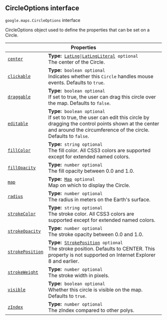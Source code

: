 
<devsite-heading text=" CircleOptions interface" for="CircleOptions" level="h2" link="" toc="" back-to-top=""><h2 id="CircleOptions" is-upgraded="">CircleOptions interface </h2></devsite-heading>
<p>
<code translate="no" dir="ltr"><span itemprop="path">google.maps</span>.<span itemprop="name">CircleOptions</span></code>
interface
</p>
<p>CircleOptions object used to define the properties that can be set on a Circle.</p>
<div class="devsite-table-wrapper"><table class="properties responsive" summary="interface CircleOptions - Properties">
<thead>
<tr><th colspan="2">Properties</th>
</tr></thead>
<tbody>
<tr id="CircleOptions.center">
<td itemprop="property"><code translate="no" dir="ltr"><a class="secret-link" href="#CircleOptions.center"><span>center</span></a></code></td>
<td><div><strong>Type:</strong>&nbsp; <code translate="no" dir="ltr"><a href="LatLng.md">LatLng</a>|<a href="LatLngLiteral.md">LatLngLiteral</a> <span class="optional-type-annotation">optional</span></code></div>
<div class="desc">The center of the Circle.</div></td>
</tr>
<tr id="CircleOptions.clickable">
<td itemprop="property"><code translate="no" dir="ltr"><a class="secret-link" href="#CircleOptions.clickable"><span>clickable</span></a></code></td>
<td><div><strong>Type:</strong>&nbsp; <code translate="no" dir="ltr">boolean <span class="optional-type-annotation">optional</span></code></div>
<div class="desc">Indicates whether this <code translate="no" dir="ltr">Circle</code> handles mouse events. Defaults to <code translate="no" dir="ltr">true</code>.</div></td>
</tr>
<tr id="CircleOptions.draggable">
<td itemprop="property"><code translate="no" dir="ltr"><a class="secret-link" href="#CircleOptions.draggable"><span>draggable</span></a></code></td>
<td><div><strong>Type:</strong>&nbsp; <code translate="no" dir="ltr">boolean <span class="optional-type-annotation">optional</span></code></div>
<div class="desc">If set to true, the user can drag this circle over the map. Defaults to <code translate="no" dir="ltr">false</code>.</div></td>
</tr>
<tr id="CircleOptions.editable">
<td itemprop="property"><code translate="no" dir="ltr"><a class="secret-link" href="#CircleOptions.editable"><span>editable</span></a></code></td>
<td><div><strong>Type:</strong>&nbsp; <code translate="no" dir="ltr">boolean <span class="optional-type-annotation">optional</span></code></div>
<div class="desc">If set to true, the user can edit this circle by dragging the control points shown at the center and around the circumference of the circle. Defaults to <code translate="no" dir="ltr">false</code>.</div></td>
</tr>
<tr id="CircleOptions.fillColor">
<td itemprop="property"><code translate="no" dir="ltr"><a class="secret-link" href="#CircleOptions.fillColor"><span>fillColor</span></a></code></td>
<td><div><strong>Type:</strong>&nbsp; <code translate="no" dir="ltr">string <span class="optional-type-annotation">optional</span></code></div>
<div class="desc">The fill color. All CSS3 colors are supported except for extended named colors.</div></td>
</tr>
<tr id="CircleOptions.fillOpacity">
<td itemprop="property"><code translate="no" dir="ltr"><a class="secret-link" href="#CircleOptions.fillOpacity"><span>fillOpacity</span></a></code></td>
<td><div><strong>Type:</strong>&nbsp; <code translate="no" dir="ltr">number <span class="optional-type-annotation">optional</span></code></div>
<div class="desc">The fill opacity between 0.0 and 1.0.</div></td>
</tr>
<tr id="CircleOptions.map">
<td itemprop="property"><code translate="no" dir="ltr"><a class="secret-link" href="#CircleOptions.map"><span>map</span></a></code></td>
<td><div><strong>Type:</strong>&nbsp; <code translate="no" dir="ltr"><a href="Map.md">Map</a> <span class="optional-type-annotation">optional</span></code></div>
<div class="desc">Map on which to display the Circle.</div></td>
</tr>
<tr id="CircleOptions.radius">
<td itemprop="property"><code translate="no" dir="ltr"><a class="secret-link" href="#CircleOptions.radius"><span>radius</span></a></code></td>
<td><div><strong>Type:</strong>&nbsp; <code translate="no" dir="ltr">number <span class="optional-type-annotation">optional</span></code></div>
<div class="desc">The radius in meters on the Earth's surface.</div></td>
</tr>
<tr id="CircleOptions.strokeColor">
<td itemprop="property"><code translate="no" dir="ltr"><a class="secret-link" href="#CircleOptions.strokeColor"><span>strokeColor</span></a></code></td>
<td><div><strong>Type:</strong>&nbsp; <code translate="no" dir="ltr">string <span class="optional-type-annotation">optional</span></code></div>
<div class="desc">The stroke color. All CSS3 colors are supported except for extended named colors.</div></td>
</tr>
<tr id="CircleOptions.strokeOpacity">
<td itemprop="property"><code translate="no" dir="ltr"><a class="secret-link" href="#CircleOptions.strokeOpacity"><span>strokeOpacity</span></a></code></td>
<td><div><strong>Type:</strong>&nbsp; <code translate="no" dir="ltr">number <span class="optional-type-annotation">optional</span></code></div>
<div class="desc">The stroke opacity between 0.0 and 1.0.</div></td>
</tr>
<tr id="CircleOptions.strokePosition">
<td itemprop="property"><code translate="no" dir="ltr"><a class="secret-link" href="#CircleOptions.strokePosition"><span>strokePosition</span></a></code></td>
<td><div><strong>Type:</strong>&nbsp; <code translate="no" dir="ltr"><a href="StrokePosition.md">StrokePosition</a> <span class="optional-type-annotation">optional</span></code></div>
<div class="desc">The stroke position. Defaults to CENTER. This property is not supported on Internet Explorer 8 and earlier.</div></td>
</tr>
<tr id="CircleOptions.strokeWeight">
<td itemprop="property"><code translate="no" dir="ltr"><a class="secret-link" href="#CircleOptions.strokeWeight"><span>strokeWeight</span></a></code></td>
<td><div><strong>Type:</strong>&nbsp; <code translate="no" dir="ltr">number <span class="optional-type-annotation">optional</span></code></div>
<div class="desc">The stroke width in pixels.</div></td>
</tr>
<tr id="CircleOptions.visible">
<td itemprop="property"><code translate="no" dir="ltr"><a class="secret-link" href="#CircleOptions.visible"><span>visible</span></a></code></td>
<td><div><strong>Type:</strong>&nbsp; <code translate="no" dir="ltr">boolean <span class="optional-type-annotation">optional</span></code></div>
<div class="desc">Whether this circle is visible on the map. Defaults to <code translate="no" dir="ltr">true</code>.</div></td>
</tr>
<tr id="CircleOptions.zIndex">
<td itemprop="property"><code translate="no" dir="ltr"><a class="secret-link" href="#CircleOptions.zIndex"><span>zIndex</span></a></code></td>
<td><div><strong>Type:</strong>&nbsp; <code translate="no" dir="ltr">number <span class="optional-type-annotation">optional</span></code></div>
<div class="desc">The zIndex compared to other polys.</div></td>
</tr>
</tbody>
</table></div>
<script src="replace_links.js"></script>
